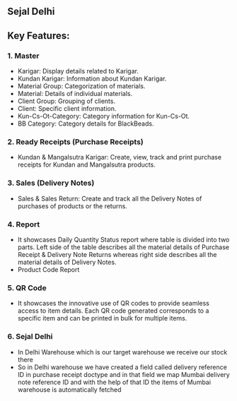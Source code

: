 ## Sejal Delhi

## Key Features:
### 1. Master
- Karigar: Display details related to Karigar.
- Kundan Karigar: Information about Kundan Karigar.
- Material Group: Categorization of materials.
- Material: Details of individual materials.
- Client Group: Grouping of clients.
- Client: Specific client information.
- Kun-Cs-Ot-Category: Category information for Kun-Cs-Ot.
- BB Category: Category details for BlackBeads.

### 2. Ready Receipts (Purchase Receipts)
- Kundan & Mangalsutra Karigar: Create, view, track and print purchase receipts for Kundan and Mangalsutra products.

### 3. Sales (Delivery Notes)
- Sales & Sales Return: Create and track all the Delivery Notes of purchases of products or the returns.

### 4. Report
- It showcases Daily Quantity Status report where table is divided into two parts. Left side of the table describes all the material details of Purchase Receipt & Delivery Note Returns whereas right side describes all the material details of Delivery Notes.
- Product Code Report

### 5. QR Code
- It showcases the innovative use of QR codes to provide seamless access to item details. Each QR code generated corresponds to a specific item and can be printed in bulk for multiple items.

### 6. Sejal Delhi
- In Delhi Warehouse which is our target warehouse we receive our stock there
- So in Delhi warehouse we have created a field called delivery reference ID  in purchase receipt doctype and in that field we map Mumbai delivery note reference ID and with the help of that ID the items of    Mumbai warehouse is automatically fetched

